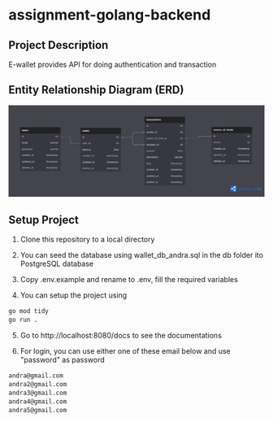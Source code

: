 # assignment-golang-backend

## Project Description
E-wallet provides API for doing authentication and transaction

## Entity Relationship Diagram (ERD)
![E-Wallet ERD](erd.png "E-Wallet ERD")

## Setup Project
1. Clone this repository to a local directory

2. You can seed the database using wallet_db_andra.sql in the db folder ito PostgreSQL database

3. Copy .env.example and rename to .env, fill the required variables

4. You can setup the project using 

```sh
go mod tidy
go run .
```

5. Go to http://localhost:8080/docs to see the documentations

6. For login, you can use either one of these email below and use "password" as password
```sh
andra@gmail.com
andra2@gmail.com
andra3@gmail.com
andra4@gmail.com
andra5@gmail.com
```




